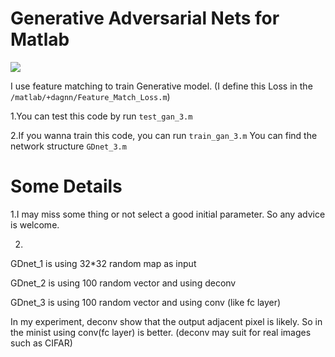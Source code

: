 # Generative Adversarial Nets for Matlab
![](https://github.com/layumi/2016_GAN_Matlab/blob/master/show.png)

I use feature matching to train Generative model. (I define this Loss in the `/matlab/+dagnn/Feature_Match_Loss.m`)

1.You can test this code by run `test_gan_3.m`  

2.If you wanna train this code, you can run `train_gan_3.m`
You can find the network structure `GDnet_3.m`


# Some Details
1.I may miss some thing or not select a good initial parameter. So any advice is welcome. 

2.
GDnet_1 is using 32*32 random map as input

GDnet_2 is using 100 random vector and using deconv 

GDnet_3 is using 100 random vector and using conv (like fc layer)

In my experiment, deconv show that the output adjacent pixel is likely.
So in the minist using conv(fc layer) is better. (deconv may suit for real images such as CIFAR)   
